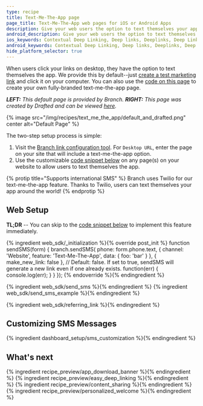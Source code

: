 ```yaml
---
type: recipe
title: Text-Me-The-App page
page_title: Text-Me-The-App web pages for iOS or Android Apps
description: Give your web users the option to text themselves your app with a Text-Me-The-App landing page. Learn how to set up the page and use our code for iOS apps.
android_description: Give your web users the option to text themselves your app with a Text-Me-The-App landing page. Learn how to set it up and use our code for Android apps.
ios_keywords: Contextual Deep Linking, Deep links, Deeplinks, Deep Linking, Deeplinking, Deferred Deep Linking, Deferred Deeplinking, Google App Indexing, Google App Invites, Apple Universal Links, Apple Spotlight Search, Facebook App Links, AppLinks, Deepviews, Deep views, Text-Me-The-App, landing page, SMS, text an app
android_keywords: Contextual Deep Linking, Deep links, Deeplinks, Deep Linking, Deeplinking, Deferred Deep Linking, Deferred Deeplinking, Google App Indexing, Google App Invites, Apple Universal Links, Apple Spotlight Search, Facebook App Links, AppLinks, Deepviews, Deep views,Text-Me-The-App, landing page, SMS, text an app, Android
hide_platform_selector: true
---
```


When users click your links on desktop, they have the option to text themselves the app. We provide this by default--just [create a test marketing link](https://dashboard.branch.io/#/marketing) and click it on your computer. You can also use the [code on this page](/recipes/text_me_the_app_page/#sendsms-example) to create your own fully-branded text-me-the-app page. 

_**LEFT:** This default page is provided by Branch. **RIGHT:** This page was created by Drafted and can be viewed [here](http://drft.us/l/5Rfz8GU0yO)._

{% image src="/img/recipes/text_me_the_app/default_and_drafted.png" center alt="Default Page" %}

The two-step setup process is simple:

1. Visit the [Branch link configuration tool](https://start.branch.io/). For `Desktop URL`, enter the page on your site that will include a text-me-the-app option.
2. Use the customizable [code snippet below](/recipes/text_me_the_app_page/#sendsms-example) on any page(s) on your website to allow users to text themselves the app.

{% protip title="Supports international SMS" %}
Branch uses Twilio for our text-me-the-app feature. Thanks to Twilio, users can text themselves your app around the world!
{% endprotip %}

## Web Setup

**TL;DR** -- You can skip to the [code snippet below](/recipes/text_me_the_app_page/#sendsms-example) to implement this feature immediately.

{% ingredient web_sdk/_initialization %}{% override post_init %}  function sendSMS(form) {
    branch.sendSMS(
      phone: form.phone.text,
      {
        channel: 'Website',
        feature: 'Text-Me-The-App',
        data: {
          foo: 'bar'
        }
      },
      { make_new_link: false }, // Default: false. If set to true, sendSMS will generate a new link even if one already exists.
      function(err) { console.log(err); }
    }
  });
{% endoverride %}{% endingredient %}

{% ingredient web_sdk/send_sms %}{% endingredient %}
{% ingredient web_sdk/send_sms_example %}{% endingredient %}


{% ingredient web_sdk/referring_link %}{% endingredient %}

## Customizing SMS Messages
{% ingredient dashboard_setup/sms_customization %}{% endingredient %}

## What's next

{% ingredient recipe_preview/app_download_banner %}{% endingredient %}
{% ingredient recipe_preview/easy_deep_linking %}{% endingredient %}
{% ingredient recipe_preview/content_sharing %}{% endingredient %}
{% ingredient recipe_preview/personalized_welcome %}{% endingredient %}
